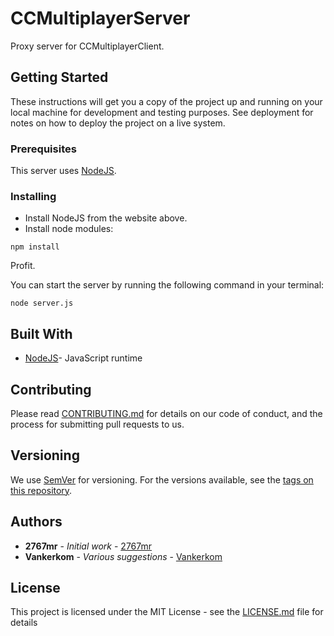 # CCMultiplayerServer

Proxy server for CCMultiplayerClient.

## Getting Started

These instructions will get you a copy of the project up and running on your local machine for development and testing purposes. See deployment for notes on how to deploy the project on a live system.

### Prerequisites

This server uses [NodeJS](https://nodejs.org/en/download/).

### Installing

- Install NodeJS from the website above.
- Install node modules:

```
npm install
```

Profit.

You can start the server by running the following command in your terminal:

```
node server.js
```

## Built With

* [NodeJS](https://nodejs.org/en/docs/)- JavaScript runtime

## Contributing

Please read [CONTRIBUTING.md](https://gist.github.com/PurpleBooth/b24679402957c63ec426) for details on our code of conduct, and the process for submitting pull requests to us.

## Versioning

We use [SemVer](http://semver.org/) for versioning. For the versions available, see the [tags on this repository](https://github.com/your/project/tags). 

## Authors

* **2767mr** - *Initial work* - [2767mr](https://github.com/2767mr)
* **Vankerkom** - *Various suggestions* - [Vankerkom](https://github.com/Vankerkom)

## License

This project is licensed under the MIT License - see the [LICENSE.md](LICENSE.md) file for details
